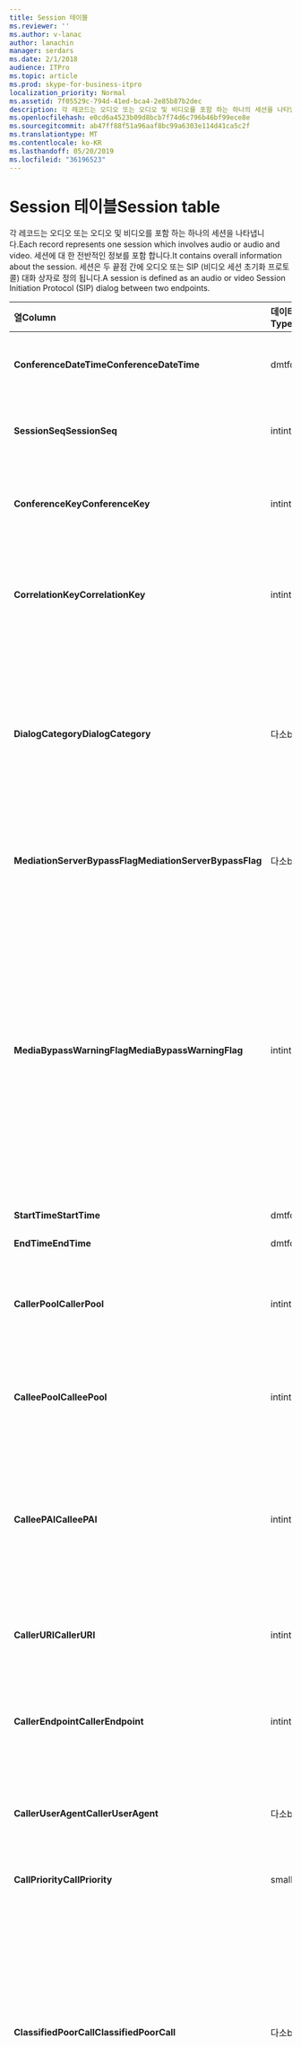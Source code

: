 ```yaml
---
title: Session 테이블
ms.reviewer: ''
ms.author: v-lanac
author: lanachin
manager: serdars
ms.date: 2/1/2018
audience: ITPro
ms.topic: article
ms.prod: skype-for-business-itpro
localization_priority: Normal
ms.assetid: 7f05529c-794d-41ed-bca4-2e85b87b2dec
description: 각 레코드는 오디오 또는 오디오 및 비디오를 포함 하는 하나의 세션을 나타냅니다. 세션에 대 한 전반적인 정보를 포함 합니다. 세션은 두 끝점 간에 오디오 또는 SIP (비디오 세션 초기화 프로토콜) 대화 상자로 정의 됩니다.
ms.openlocfilehash: e0cd6a4523b09d8bcb7f74d6c796b46bf99ece8e
ms.sourcegitcommit: ab47ff88f51a96aaf8bc99a6303e114d41ca5c2f
ms.translationtype: MT
ms.contentlocale: ko-KR
ms.lasthandoff: 05/20/2019
ms.locfileid: "36196523"
---
```

# <a name="session-table"></a><span data-ttu-id="b87ff-105">Session 테이블</span><span class="sxs-lookup"><span data-stu-id="b87ff-105">Session table</span></span>
 
<span data-ttu-id="b87ff-106">각 레코드는 오디오 또는 오디오 및 비디오를 포함 하는 하나의 세션을 나타냅니다.</span><span class="sxs-lookup"><span data-stu-id="b87ff-106">Each record represents one session which involves audio or audio and video.</span></span> <span data-ttu-id="b87ff-107">세션에 대 한 전반적인 정보를 포함 합니다.</span><span class="sxs-lookup"><span data-stu-id="b87ff-107">It contains overall information about the session.</span></span> <span data-ttu-id="b87ff-108">세션은 두 끝점 간에 오디오 또는 SIP (비디오 세션 초기화 프로토콜) 대화 상자로 정의 됩니다.</span><span class="sxs-lookup"><span data-stu-id="b87ff-108">A session is defined as an audio or video Session Initiation Protocol (SIP) dialog between two endpoints.</span></span>
  
|<span data-ttu-id="b87ff-109">**열**</span><span class="sxs-lookup"><span data-stu-id="b87ff-109">**Column**</span></span>|<span data-ttu-id="b87ff-110">**데이터 형식**</span><span class="sxs-lookup"><span data-stu-id="b87ff-110">**Data Type**</span></span>|<span data-ttu-id="b87ff-111">**키/인덱스**</span><span class="sxs-lookup"><span data-stu-id="b87ff-111">**Key/Index**</span></span>|<span data-ttu-id="b87ff-112">**세부적인**</span><span class="sxs-lookup"><span data-stu-id="b87ff-112">**Details**</span></span>|
|:-----|:-----|:-----|:-----|
|<span data-ttu-id="b87ff-113">**ConferenceDateTime**</span><span class="sxs-lookup"><span data-stu-id="b87ff-113">**ConferenceDateTime**</span></span> <br/> |<span data-ttu-id="b87ff-114">dmtf</span><span class="sxs-lookup"><span data-stu-id="b87ff-114">datetime</span></span>  <br/> |<span data-ttu-id="b87ff-115">주요한</span><span class="sxs-lookup"><span data-stu-id="b87ff-115">Primary</span></span>  <br/> |<span data-ttu-id="b87ff-116">[대화 상자 테이블](dialog.md)에서 참조 됩니다.</span><span class="sxs-lookup"><span data-stu-id="b87ff-116">Referenced from the [Dialog table](dialog.md).</span></span>  <br/> |
|<span data-ttu-id="b87ff-117">**SessionSeq**</span><span class="sxs-lookup"><span data-stu-id="b87ff-117">**SessionSeq**</span></span> <br/> |<span data-ttu-id="b87ff-118">int</span><span class="sxs-lookup"><span data-stu-id="b87ff-118">int</span></span>  <br/> |<span data-ttu-id="b87ff-119">주요한</span><span class="sxs-lookup"><span data-stu-id="b87ff-119">Primary</span></span>  <br/> |<span data-ttu-id="b87ff-120">[대화 상자 테이블](dialog.md)에서 참조 됩니다.</span><span class="sxs-lookup"><span data-stu-id="b87ff-120">Referenced from the [Dialog table](dialog.md).</span></span>  <br/> |
|<span data-ttu-id="b87ff-121">**ConferenceKey**</span><span class="sxs-lookup"><span data-stu-id="b87ff-121">**ConferenceKey**</span></span> <br/> |<span data-ttu-id="b87ff-122">int</span><span class="sxs-lookup"><span data-stu-id="b87ff-122">int</span></span>  <br/> |<span data-ttu-id="b87ff-123">외부</span><span class="sxs-lookup"><span data-stu-id="b87ff-123">Foreign</span></span>  <br/> |<span data-ttu-id="b87ff-124">회의 키입니다.</span><span class="sxs-lookup"><span data-stu-id="b87ff-124">Conference key.</span></span> <span data-ttu-id="b87ff-125">[회의 테이블](conference.md)에서 참조 됩니다.</span><span class="sxs-lookup"><span data-stu-id="b87ff-125">Referenced from the [Conference table](conference.md).</span></span>  <br/> |
|<span data-ttu-id="b87ff-126">**CorrelationKey**</span><span class="sxs-lookup"><span data-stu-id="b87ff-126">**CorrelationKey**</span></span> <br/> |<span data-ttu-id="b87ff-127">int</span><span class="sxs-lookup"><span data-stu-id="b87ff-127">int</span></span>  <br/> |<span data-ttu-id="b87ff-128">외부</span><span class="sxs-lookup"><span data-stu-id="b87ff-128">Foreign</span></span>  <br/> |<span data-ttu-id="b87ff-129">상관 관계 키입니다.</span><span class="sxs-lookup"><span data-stu-id="b87ff-129">Correlation key.</span></span> <span data-ttu-id="b87ff-130">[Sessioncorrelation 관계 테이블](sessioncorrelation.md)에서 참조 합니다.</span><span class="sxs-lookup"><span data-stu-id="b87ff-130">Referenced from the [SessionCorrelation table](sessioncorrelation.md).</span></span>  <br/> |
|<span data-ttu-id="b87ff-131">**DialogCategory**</span><span class="sxs-lookup"><span data-stu-id="b87ff-131">**DialogCategory**</span></span> <br/> |<span data-ttu-id="b87ff-132">다소</span><span class="sxs-lookup"><span data-stu-id="b87ff-132">bit</span></span>  <br/> | <br/> |<span data-ttu-id="b87ff-133">대화 상자 범주 0이 (가) 서버 레그 조정을 위한 비즈니스용 Skype 서버입니다. 1이 (가) PSTN 게이트웨이 레그로 서버를 중재 합니다.</span><span class="sxs-lookup"><span data-stu-id="b87ff-133">Dialog category; 0 is Skype for Business Server to Mediation Server leg; 1 is Mediation Server to PSTN gateway leg.</span></span>  <br/> |
|<span data-ttu-id="b87ff-134">**MediationServerBypassFlag**</span><span class="sxs-lookup"><span data-stu-id="b87ff-134">**MediationServerBypassFlag**</span></span> <br/> |<span data-ttu-id="b87ff-135">다소</span><span class="sxs-lookup"><span data-stu-id="b87ff-135">bit</span></span>  <br/> ||<span data-ttu-id="b87ff-136">통화가 바이패스 되었는지 여부를 나타내는 플래그입니다.</span><span class="sxs-lookup"><span data-stu-id="b87ff-136">Flag indicating if the call was bypassed or not.</span></span>  <br/> |
|<span data-ttu-id="b87ff-137">**MediaBypassWarningFlag**</span><span class="sxs-lookup"><span data-stu-id="b87ff-137">**MediaBypassWarningFlag**</span></span> <br/> |<span data-ttu-id="b87ff-138">int</span><span class="sxs-lookup"><span data-stu-id="b87ff-138">int</span></span>  <br/> ||<span data-ttu-id="b87ff-139">이 필드에는 바이패스 Id가 일치 하는 경우에도 통화가 무시 되지 않은 이유가 표시 됩니다.</span><span class="sxs-lookup"><span data-stu-id="b87ff-139">This field, if present, indicates why a call was not bypassed even if the bypass IDs matched.</span></span> <span data-ttu-id="b87ff-140">비즈니스용 Skype Server의 경우 하나의 값만 정의 됩니다.</span><span class="sxs-lookup"><span data-stu-id="b87ff-140">For Skype for Business Server, only one value is defined.</span></span>  <br/> <span data-ttu-id="b87ff-141">0x0001-기본 네트워크 어댑터에 대 한 알 수 없는 바이패스 ID입니다.</span><span class="sxs-lookup"><span data-stu-id="b87ff-141">0x0001 - Unknown bypass ID for Default network adapter.</span></span>  <br/> |
|<span data-ttu-id="b87ff-142">**StartTime**</span><span class="sxs-lookup"><span data-stu-id="b87ff-142">**StartTime**</span></span> <br/> |<span data-ttu-id="b87ff-143">dmtf</span><span class="sxs-lookup"><span data-stu-id="b87ff-143">datetime</span></span>  <br/> | <br/> |<span data-ttu-id="b87ff-144">통화 시작 시간.</span><span class="sxs-lookup"><span data-stu-id="b87ff-144">Call start time.</span></span>  <br/> |
|<span data-ttu-id="b87ff-145">**EndTime**</span><span class="sxs-lookup"><span data-stu-id="b87ff-145">**EndTime**</span></span> <br/> |<span data-ttu-id="b87ff-146">dmtf</span><span class="sxs-lookup"><span data-stu-id="b87ff-146">datetime</span></span>  <br/> | <br/> |<span data-ttu-id="b87ff-147">통화 종료 시간.</span><span class="sxs-lookup"><span data-stu-id="b87ff-147">Call end time.</span></span>  <br/> |
|<span data-ttu-id="b87ff-148">**CallerPool**</span><span class="sxs-lookup"><span data-stu-id="b87ff-148">**CallerPool**</span></span> <br/> |<span data-ttu-id="b87ff-149">int</span><span class="sxs-lookup"><span data-stu-id="b87ff-149">int</span></span>  <br/> |<span data-ttu-id="b87ff-150">외부</span><span class="sxs-lookup"><span data-stu-id="b87ff-150">Foreign</span></span>  <br/> |<span data-ttu-id="b87ff-151">호출자의 풀입니다.</span><span class="sxs-lookup"><span data-stu-id="b87ff-151">The pool of the caller.</span></span> <span data-ttu-id="b87ff-152">[풀 테이블](pool.md)에서 참조 됩니다.</span><span class="sxs-lookup"><span data-stu-id="b87ff-152">Referenced from the [Pool table](pool.md).</span></span>  <br/> |
|<span data-ttu-id="b87ff-153">**CalleePool**</span><span class="sxs-lookup"><span data-stu-id="b87ff-153">**CalleePool**</span></span> <br/> |<span data-ttu-id="b87ff-154">int</span><span class="sxs-lookup"><span data-stu-id="b87ff-154">int</span></span>  <br/> |<span data-ttu-id="b87ff-155">외부</span><span class="sxs-lookup"><span data-stu-id="b87ff-155">Foreign</span></span>  <br/> |<span data-ttu-id="b87ff-156">통화 수신기 풀입니다.</span><span class="sxs-lookup"><span data-stu-id="b87ff-156">The pool of the call receiver.</span></span> <span data-ttu-id="b87ff-157">[풀 테이블](pool.md)에서 참조 됩니다.</span><span class="sxs-lookup"><span data-stu-id="b87ff-157">Referenced from the [Pool table](pool.md).</span></span>  <br/> |
|<span data-ttu-id="b87ff-158">**CalleePAI**</span><span class="sxs-lookup"><span data-stu-id="b87ff-158">**CalleePAI**</span></span> <br/> |<span data-ttu-id="b87ff-159">int</span><span class="sxs-lookup"><span data-stu-id="b87ff-159">int</span></span>  <br/> |<span data-ttu-id="b87ff-160">외부</span><span class="sxs-lookup"><span data-stu-id="b87ff-160">Foreign</span></span>  <br/> |<span data-ttu-id="b87ff-161">수신 끝점의 SIP p-어설션된 id (PAI)의 SIP URI입니다.</span><span class="sxs-lookup"><span data-stu-id="b87ff-161">SIP URI in the SIP p-asserted identity (PAI) of the receiving endpoint.</span></span> <span data-ttu-id="b87ff-162">[사용자 테이블](user-0.md)에서 참조 됩니다.</span><span class="sxs-lookup"><span data-stu-id="b87ff-162">Referenced from the [User table](user-0.md).</span></span>  <br/> |
|<span data-ttu-id="b87ff-163">**CallerURI**</span><span class="sxs-lookup"><span data-stu-id="b87ff-163">**CallerURI**</span></span> <br/> |<span data-ttu-id="b87ff-164">int</span><span class="sxs-lookup"><span data-stu-id="b87ff-164">int</span></span>  <br/> |<span data-ttu-id="b87ff-165">외부</span><span class="sxs-lookup"><span data-stu-id="b87ff-165">Foreign</span></span>  <br/> |<span data-ttu-id="b87ff-166">호출자의 URI입니다.</span><span class="sxs-lookup"><span data-stu-id="b87ff-166">Caller's URI.</span></span> <span data-ttu-id="b87ff-167">[사용자 테이블](user-0.md)에서 참조 됩니다.</span><span class="sxs-lookup"><span data-stu-id="b87ff-167">Referenced from the [User table](user-0.md).</span></span>  <br/> |
|<span data-ttu-id="b87ff-168">**CallerEndpoint**</span><span class="sxs-lookup"><span data-stu-id="b87ff-168">**CallerEndpoint**</span></span> <br/> |<span data-ttu-id="b87ff-169">int</span><span class="sxs-lookup"><span data-stu-id="b87ff-169">int</span></span>  <br/> |<span data-ttu-id="b87ff-170">외부</span><span class="sxs-lookup"><span data-stu-id="b87ff-170">Foreign</span></span>  <br/> |<span data-ttu-id="b87ff-171">호출자의 끝점입니다.</span><span class="sxs-lookup"><span data-stu-id="b87ff-171">Caller's endpoint.</span></span> <span data-ttu-id="b87ff-172">[끝점 테이블](endpoint.md)에서 참조 됩니다.</span><span class="sxs-lookup"><span data-stu-id="b87ff-172">Referenced from the [Endpoint table](endpoint.md).</span></span>  <br/> |
|<span data-ttu-id="b87ff-173">**CallerUserAgent**</span><span class="sxs-lookup"><span data-stu-id="b87ff-173">**CallerUserAgent**</span></span> <br/> |<span data-ttu-id="b87ff-174">다소</span><span class="sxs-lookup"><span data-stu-id="b87ff-174">bit</span></span>  <br/> |<span data-ttu-id="b87ff-175">외부</span><span class="sxs-lookup"><span data-stu-id="b87ff-175">Foreign</span></span>  <br/> |<span data-ttu-id="b87ff-176">발신자의 사용자 에이전트.</span><span class="sxs-lookup"><span data-stu-id="b87ff-176">Caller's user agent.</span></span> <span data-ttu-id="b87ff-177">[UserAgent 테이블](useragent.md)에서 참조 됩니다.</span><span class="sxs-lookup"><span data-stu-id="b87ff-177">Referenced from the [UserAgent table](useragent.md).</span></span>  <br/> |
|<span data-ttu-id="b87ff-178">**CallPriority**</span><span class="sxs-lookup"><span data-stu-id="b87ff-178">**CallPriority**</span></span> <br/> |<span data-ttu-id="b87ff-179">smallint</span><span class="sxs-lookup"><span data-stu-id="b87ff-179">smallint</span></span>  <br/> ||<span data-ttu-id="b87ff-180">이 통화의 우선 순위입니다.</span><span class="sxs-lookup"><span data-stu-id="b87ff-180">The priority of this call.</span></span>  <br/> |
|<span data-ttu-id="b87ff-181">**ClassifiedPoorCall**</span><span class="sxs-lookup"><span data-stu-id="b87ff-181">**ClassifiedPoorCall**</span></span> <br/> |<span data-ttu-id="b87ff-182">다소</span><span class="sxs-lookup"><span data-stu-id="b87ff-182">bit</span></span>  <br/> ||<span data-ttu-id="b87ff-183">이 열은 더 이상 사용 되지 않으며 비즈니스용 Skype 서버에서 사용 되지 않습니다.</span><span class="sxs-lookup"><span data-stu-id="b87ff-183">This column has been deprecated and is not used in Skype for Business Server.</span></span> <span data-ttu-id="b87ff-184">대신이 정보는 미디어 단위 회선 기반에 보고 됩니다.</span><span class="sxs-lookup"><span data-stu-id="b87ff-184">Instead, this information is reported on a per-media line bases.</span></span> <span data-ttu-id="b87ff-185">자세한 내용은 [Medialine 테이블](medialine-0.md) 을 참조 하세요.</span><span class="sxs-lookup"><span data-stu-id="b87ff-185">Refer to the [MediaLine table](medialine-0.md) for more information.</span></span> <br/> |
|<span data-ttu-id="b87ff-186">**CallerPAI**</span><span class="sxs-lookup"><span data-stu-id="b87ff-186">**CallerPAI**</span></span> <br/> |<span data-ttu-id="b87ff-187">int</span><span class="sxs-lookup"><span data-stu-id="b87ff-187">int</span></span>  <br/> |<span data-ttu-id="b87ff-188">외부</span><span class="sxs-lookup"><span data-stu-id="b87ff-188">Foreign</span></span>  <br/> |<span data-ttu-id="b87ff-189">P-어설션 됨-통화를 놓은 사용자의 Id입니다.</span><span class="sxs-lookup"><span data-stu-id="b87ff-189">P-Asserted-Identity of the user who placed the call.</span></span> <span data-ttu-id="b87ff-190">P-어설션된-Id (PAI)는 통화를 설정한 사용자의 실제 id를 전달 하는 데 사용 됩니다.</span><span class="sxs-lookup"><span data-stu-id="b87ff-190">The P-Asserted-Identity (PAI) is used to convey the true identity of the user who placed the call.</span></span>  <br/> |
|<span data-ttu-id="b87ff-191">**CalleeEndpoint**</span><span class="sxs-lookup"><span data-stu-id="b87ff-191">**CalleeEndpoint**</span></span> <br/> |<span data-ttu-id="b87ff-192">int</span><span class="sxs-lookup"><span data-stu-id="b87ff-192">int</span></span>  <br/> |<span data-ttu-id="b87ff-193">외부</span><span class="sxs-lookup"><span data-stu-id="b87ff-193">Foreign</span></span>  <br/> |<span data-ttu-id="b87ff-194">통화를 받은 끝점입니다.</span><span class="sxs-lookup"><span data-stu-id="b87ff-194">Endpoint that received the call.</span></span>  <br/> |
|<span data-ttu-id="b87ff-195">**CalleeUserAgent**</span><span class="sxs-lookup"><span data-stu-id="b87ff-195">**CalleeUserAgent**</span></span> <br/> |<span data-ttu-id="b87ff-196">int</span><span class="sxs-lookup"><span data-stu-id="b87ff-196">int</span></span>  <br/> |<span data-ttu-id="b87ff-197">외부</span><span class="sxs-lookup"><span data-stu-id="b87ff-197">Foreign</span></span>  <br/> |<span data-ttu-id="b87ff-198">통화를 받은 사용자가 사용 하는 사용자 에이전트입니다.</span><span class="sxs-lookup"><span data-stu-id="b87ff-198">User agent employed by the user who received the call.</span></span> <span data-ttu-id="b87ff-199">사용자 에이전트는 클라이언트 끝점 장치를 나타냅니다.</span><span class="sxs-lookup"><span data-stu-id="b87ff-199">User agents represent the client endpoint device.</span></span>  <br/> |
|<span data-ttu-id="b87ff-200">**CalleeUri**</span><span class="sxs-lookup"><span data-stu-id="b87ff-200">**CalleeUri**</span></span> <br/> |<span data-ttu-id="b87ff-201">int</span><span class="sxs-lookup"><span data-stu-id="b87ff-201">int</span></span>  <br/> |<span data-ttu-id="b87ff-202">외부</span><span class="sxs-lookup"><span data-stu-id="b87ff-202">Foreign</span></span>  <br/> |<span data-ttu-id="b87ff-203">통화를 받은 사용자의 SIP URI입니다.</span><span class="sxs-lookup"><span data-stu-id="b87ff-203">SIP URI of the user who received the call.</span></span>  <br/> |
   

